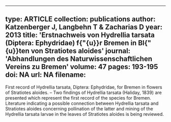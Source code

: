 ---
 type: ARTICLE
 collection: publications
 author: Katzenberger J, Langbehn T & Zacharias D
 year: 2013
 title: 'Erstnachweis von Hydrellia tarsata (Diptera: Ephydridae) f{\"{u}}r Bremen in Bl{\"{u}}ten von Stratiotes aloides'
 journal: 'Abhandlungen des Naturwissenschaftlichen Vereins zu Bremen'
 volume: 47
 pages: 193-195
 doi: NA
 url: NA
 filename:
 ---
 
First record of Hydrellia tarsata, Diptera: Ephydridae, for Bremen in flowers of Stratiotes aloides. – Two findings of Hydrellia tarsata (Haliday, 1839) are presented which represent the first record of the species for Bremen. Literature indicating a possible connection between Hydrellia tarsata and Stratiotes aloides concerning pollination of the latter and mining of the Hydrellia tarsata larvae in the leaves of Stratiotes aloides is being reviewed.
